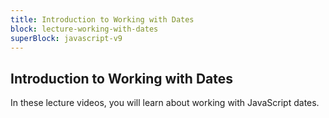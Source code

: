 ```yaml
---
title: Introduction to Working with Dates
block: lecture-working-with-dates
superBlock: javascript-v9
---
```


## Introduction to Working with Dates

In these lecture videos, you will learn about working with JavaScript dates.
